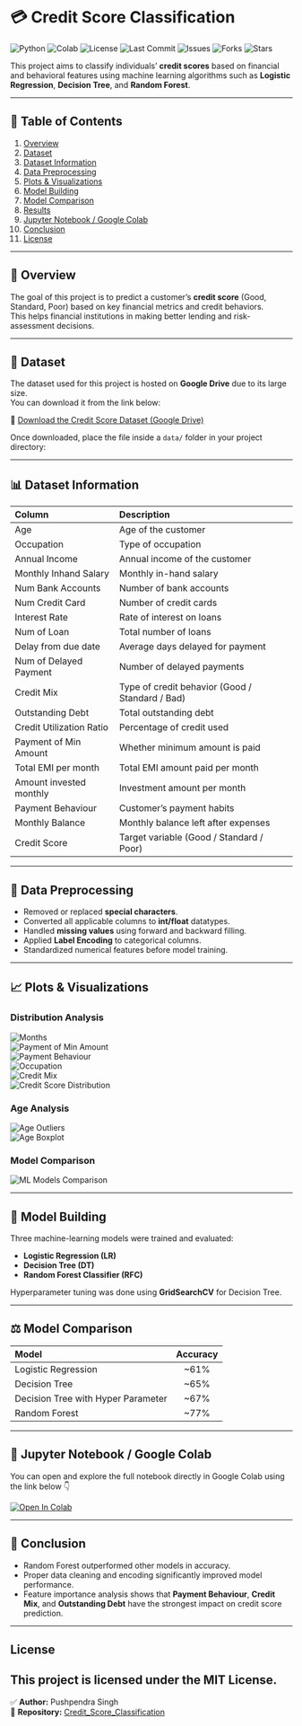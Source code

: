 # 💳 Credit Score Classification  

![Python](https://img.shields.io/badge/Python-3.10-blue?logo=python&logoColor=white)
![Colab](https://img.shields.io/badge/Colab-Notebook-orange?logo=googlecolab&logoColor=white)
![License](https://img.shields.io/badge/License-MIT-green)
![Last Commit](https://img.shields.io/github/last-commit/Pushpendra54-DS/Credit_Score_Classification)
![Issues](https://img.shields.io/github/issues/Pushpendra54-DS/Credit_Score_Classification)
![Forks](https://img.shields.io/github/forks/Pushpendra54-DS/Credit_Score_Classification?style=social)
![Stars](https://img.shields.io/github/stars/Pushpendra54-DS/Credit_Score_Classification?style=social)

This project aims to classify individuals’ **credit scores** based on financial and behavioral features using machine learning algorithms such as **Logistic Regression**, **Decision Tree**, and **Random Forest**.  

---

## 📑 Table of Contents  
1. [Overview](#overview)
2. [Dataset](#dataset)
3. [Dataset Information](#dataset-information)  
4. [Data Preprocessing](#data-preprocessing)  
5. [Plots & Visualizations](#plots--visualizations)  
6. [Model Building](#model-building)  
7. [Model Comparison](#model-comparison)  
8. [Results](#results)  
9. [Jupyter Notebook / Google Colab](#-jupyter-notebook--google-colab)  
10. [Conclusion](#conclusion)
11.  [License](#license)

---

## 🧩 Overview  
The goal of this project is to predict a customer’s **credit score** (Good, Standard, Poor) based on key financial metrics and credit behaviors.  
This helps financial institutions in making better lending and risk-assessment decisions.  

---

## 📂 Dataset  

The dataset used for this project is hosted on **Google Drive** due to its large size.  
You can download it from the link below:  

📎 [Download the Credit Score Dataset (Google Drive)](https://drive.google.com/file/d/1Lg6ldTJqbiH2ryPxYhCTWms5LRXNgEpt/view?usp=drive_link)  

Once downloaded, place the file inside a `data/` folder in your project directory:


---

## 📊 Dataset Information  

| Column | Description |
|:--|:--|
| Age | Age of the customer |
| Occupation | Type of occupation |
| Annual Income | Annual income of the customer |
| Monthly Inhand Salary | Monthly in-hand salary |
| Num Bank Accounts | Number of bank accounts |
| Num Credit Card | Number of credit cards |
| Interest Rate | Rate of interest on loans |
| Num of Loan | Total number of loans |
| Delay from due date | Average days delayed for payment |
| Num of Delayed Payment | Number of delayed payments |
| Credit Mix | Type of credit behavior (Good / Standard / Bad) |
| Outstanding Debt | Total outstanding debt |
| Credit Utilization Ratio | Percentage of credit used |
| Payment of Min Amount | Whether minimum amount is paid |
| Total EMI per month | Total EMI amount paid per month |
| Amount invested monthly | Investment amount per month |
| Payment Behaviour | Customer’s payment habits |
| Monthly Balance | Monthly balance left after expenses |
| Credit Score | Target variable (Good / Standard / Poor) |

---

## 🧹 Data Preprocessing  

- Removed or replaced **special characters**.  
- Converted all applicable columns to **int/float** datatypes.  
- Handled **missing values** using forward and backward filling.  
- Applied **Label Encoding** to categorical columns.  
- Standardized numerical features before model training.  

---

## 📈 Plots & Visualizations  

### Distribution Analysis  
![Months](images/plots/Distribution%20of%20months.png)  
![Payment of Min Amount](images/plots/Distribution%20of%20Payment_of_Min_Amount.png)  
![Payment Behaviour](images/plots/Distribution%20of%20Payment%20Behaviour.png)  
![Occupation](images/plots/Distribution%20of%20Occupation.png)  
![Credit Mix](images/plots/Distribution%20of%20Credit%20Mix.png)  
![Credit Score Distribution](images/plots/Credit%20Score%20Distribution.png)  

### Age Analysis  
![Age Outliers](images/plots/df['Age']%20Outliers.png)  
![Age Boxplot](images/plots/Age%20Boxplot.png)  

### Model Comparison  
![ML Models Comparison](images/plots/Comparision%20of%20ML%20Models.png)  

---

## 🤖 Model Building  

Three machine-learning models were trained and evaluated:  

- **Logistic Regression (LR)**  
- **Decision Tree (DT)**  
- **Random Forest Classifier (RFC)**  

Hyperparameter tuning was done using **GridSearchCV** for Decision Tree.  

---

## ⚖️ Model Comparison  

| Model | Accuracy |
|:--|:--:|
| Logistic Regression | ~61% |
| Decision Tree | ~65% |
| Decision Tree with Hyper Parameter | ~67% |
| Random Forest | ~77% |

---

## 📓 Jupyter Notebook / Google Colab  

You can open and explore the full notebook directly in Google Colab using the link below 👇  

[![Open In Colab](https://colab.research.google.com/assets/colab-badge.svg)](https://colab.research.google.com/github/Pushpendra54-DS/Credit_Score_Classification/blob/main/notebooks/Credit_score.ipynb)

---

## 🏁 Conclusion  

- Random Forest outperformed other models in accuracy.  
- Proper data cleaning and encoding significantly improved model performance.  
- Feature importance analysis shows that **Payment Behaviour**, **Credit Mix**, and **Outstanding Debt** have the strongest impact on credit score prediction.  
---

## License
This project is licensed under the **MIT License**.
---

✅ **Author:** Pushpendra Singh  
📘 **Repository:** [Credit_Score_Classification](https://github.com/Pushpendra54-DS/Credit_Score_Classification)

